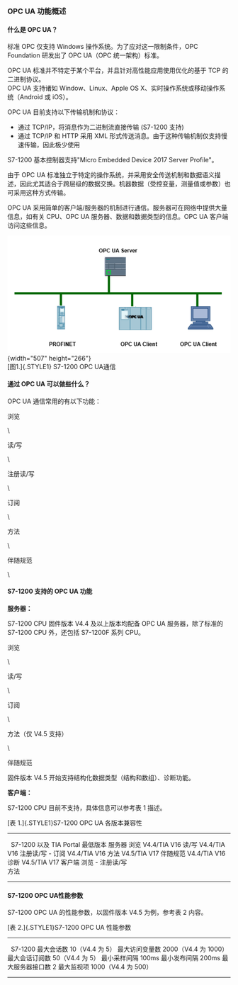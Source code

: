 ### OPC UA 功能概述 

#### 什么是 OPC UA？

标准 OPC 仅支持 Windows 操作系统。为了应对这一限制条件，OPC Foundation
研发出了 OPC UA（OPC 统一架构）标准。

OPC UA 标准并不特定于某个平台，并且针对高性能应用使用优化的基于 TCP
的二进制协议。\
OPC UA 支持诸如 Window、Linux、Apple OS
X、实时操作系统或移动操作系统（Android 或 iOS）。

OPC UA 目前支持以下传输机制和协议：

-   通过 TCP/IP，将消息作为二进制流直接传输 (S7-1200 支持)
-   通过 TCP/IP 和 HTTP 采用 XML
    形式传送消息。由于这种传输机制仅支持慢速传输，因此极少使用

S7-1200 基本控制器支持\"Micro Embedded Device 2017 Server Profile\"。

由于 OPC UA
标准独立于特定的操作系统，并采用安全传送机制和数据语义描述，因此尤其适合于跨层级的数据交换。机器数据（受控变量，测量值或参数）也可采用这种方式传输。

OPC UA
采用简单的客户端/服务器的机制进行通信。服务器可在网络中提供大量信息，如有关
CPU、OPC UA 服务器、数据和数据类型的信息。OPC UA 客户端访问这些信息。

![](images/01-01.png){width="507" height="266"}\
[图1.]{.STYLE1} S7-1200 OPC UA通信

#### 通过 OPC UA 可以做些什么？

OPC UA 通信常用的有以下功能：

浏览

\

读/写

\

注册读/写

\

订阅

\

方法

\

伴随规范

\

#### S7-1200 支持的 OPC UA 功能

**服务器：**

S7-1200 CPU 固件版本 V4.4 及以上版本均配备 OPC UA 服务器，除了标准的
S7-1200 CPU 外，还包括 S7-1200F 系列 CPU。

浏览

\

读/写

\

订阅

\

方法（仅 V4.5 支持）

\

伴随规范

固件版本 V4.5 开始支持结构化数据类型（结构和数组）、诊断功能。

**客户端：**

S7-1200 CPU 目前不支持，具体信息可以参考表 1 描述。

[表 1.]{.STYLE1}S7-1200 OPC UA 各版本兼容性

  -------- ----------- ----------------------------------
                       S7-1200 以及 TIA Portal 最低版本
  服务器   浏览        V4.4/TIA V16
           读/写       V4.4/TIA V16
           注册读/写   \-
           订阅        V4.4/TIA V16
           方法        V4.5/TIA V17
           伴随规范    V4.4/TIA V16
           诊断        V4.5/TIA V17
  客户端   浏览        \-
           注册读/写   
           方法        
  -------- ----------- ----------------------------------

#### S7-1200 OPC UA性能参数

S7-1200 OPC UA 的性能参数，以固件版本 V4.5 为例，参考表 2 内容。

[表 2.]{.STYLE1}S7-1200 OPC UA 性能参数

  ------------------ ----------------------
                     S7-1200
  最大会话数         10（V4.4 为 5）
  最大访问变量数     2000（V4.4 为 1000）
  最大会话订阅数     50（V4.4 为 5）
  最小采样间隔       100ms
  最小发布间隔       200ms
  最大服务器接口数   2
  最大监视项         1000（V4.4 为 500）
  ------------------ ----------------------

 
